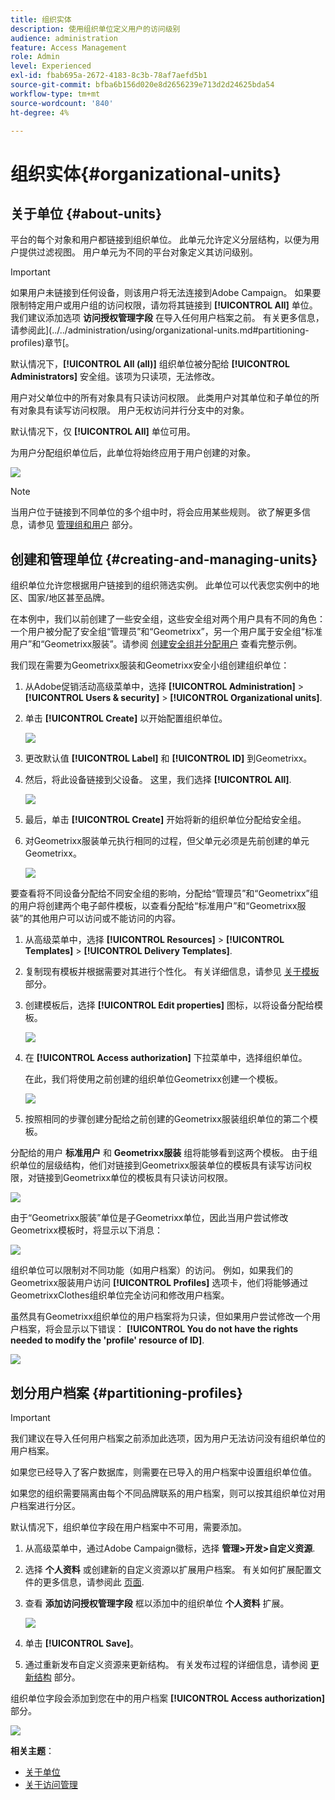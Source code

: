 ```yaml
---
title: 组织实体
description: 使用组织单位定义用户的访问级别
audience: administration
feature: Access Management
role: Admin
level: Experienced
exl-id: fbab695a-2672-4183-8c3b-78af7aefd5b1
source-git-commit: bfba6b156d020e8d2656239e713d2d24625bda54
workflow-type: tm+mt
source-wordcount: '840'
ht-degree: 4%

---
```


# 组织实体{#organizational-units}

## 关于单位 {#about-units}

平台的每个对象和用户都链接到组织单位。 此单元允许定义分层结构，以便为用户提供过滤视图。 用户单元为不同的平台对象定义其访问级别。

>[!IMPORTANT]
>
>如果用户未链接到任何设备，则该用户将无法连接到Adobe Campaign。 如果要限制特定用户或用户组的访问权限，请勿将其链接到 **[!UICONTROL All]** 单位。 我们建议添加选项 **访问授权管理字段** 在导入任何用户档案之前。 有关更多信息，请参阅此](../../administration/using/organizational-units.md#partitioning-profiles)章节[。
>
>默认情况下，**[!UICONTROL All (all)]** 组织单位被分配给 **[!UICONTROL Administrators]** 安全组。该项为只读项，无法修改。

用户对父单位中的所有对象具有只读访问权限。 此类用户对其单位和子单位的所有对象具有读写访问权限。 用户无权访问并行分支中的对象。

默认情况下，仅 **[!UICONTROL All]** 单位可用。

为用户分配组织单位后，此单位将始终应用于用户创建的对象。

![](assets/user_management_2.png)

>[!NOTE]
>
>当用户位于链接到不同单位的多个组中时，将会应用某些规则。 欲了解更多信息，请参见 [管理组和用户](../../administration/using/managing-groups-and-users.md) 部分。

## 创建和管理单位 {#creating-and-managing-units}

组织单位允许您根据用户链接到的组织筛选实例。 此单位可以代表您实例中的地区、国家/地区甚至品牌。

在本例中，我们以前创建了一些安全组，这些安全组对两个用户具有不同的角色：一个用户被分配了安全组“管理员”和“Geometrixx”，另一个用户属于安全组“标准用户”和“Geometrixx服装”。请参阅 [创建安全组并分配用户](../../administration/using/managing-groups-and-users.md#creating-a-security-group-and-assigning-users) 查看完整示例。

我们现在需要为Geometrixx服装和Geometrixx安全小组创建组织单位：

1. 从Adobe促销活动高级菜单中，选择 **[!UICONTROL Administration]** > **[!UICONTROL Users & security]** > **[!UICONTROL Organizational units]**.
1. 单击 **[!UICONTROL Create]** 以开始配置组织单位。

   ![](assets/manage_units_1.png)

1. 更改默认值 **[!UICONTROL Label]** 和 **[!UICONTROL ID]** 到Geometrixx。
1. 然后，将此设备链接到父设备。 这里，我们选择 **[!UICONTROL All]**.

   ![](assets/manage_units_2.png)

1. 最后，单击 **[!UICONTROL Create]** 开始将新的组织单位分配给安全组。
1. 对Geometrixx服装单元执行相同的过程，但父单元必须是先前创建的单元Geometrixx。

   ![](assets/manage_units_3.png)

要查看将不同设备分配给不同安全组的影响，分配给“管理员”和“Geometrixx”组的用户将创建两个电子邮件模板，以查看分配给“标准用户”和“Geometrixx服装”的其他用户可以访问或不能访问的内容。

1. 从高级菜单中，选择 **[!UICONTROL Resources]** > **[!UICONTROL Templates]** > **[!UICONTROL Delivery Templates]**.
1. 复制现有模板并根据需要对其进行个性化。 有关详细信息，请参见 [关于模板](../../start/using/marketing-activity-templates.md) 部分。
1. 创建模板后，选择 **[!UICONTROL Edit properties]** 图标，以将设备分配给模板。

   ![](assets/manage_units_6.png)

1. 在 **[!UICONTROL Access authorization]** 下拉菜单中，选择组织单位。

   在此，我们将使用之前创建的组织单位Geometrixx创建一个模板。

   ![](assets/manage_units_5.png)

1. 按照相同的步骤创建分配给之前创建的Geometrixx服装组织单位的第二个模板。

分配给的用户 **标准用户** 和 **Geometrixx服装** 组将能够看到这两个模板。 由于组织单位的层级结构，他们对链接到Geometrixx服装单位的模板具有读写访问权限，对链接到Geometrixx单位的模板具有只读访问权限。

![](assets/manage_units_7.png)

由于“Geometrixx服装”单位是子Geometrixx单位，因此当用户尝试修改Geometrixx模板时，将显示以下消息：

![](assets/manage_units_8.png)

组织单位可以限制对不同功能（如用户档案）的访问。 例如，如果我们的Geometrixx服装用户访问 **[!UICONTROL Profiles]** 选项卡，他们将能够通过GeometrixxClothes组织单位完全访问和修改用户档案。

虽然具有Geometrixx组织单位的用户档案将为只读，但如果用户尝试修改一个用户档案，将会显示以下错误： **[!UICONTROL You do not have the rights needed to modify the 'profile' resource of ID]**.

![](assets/manage_units_10.png)

## 划分用户档案 {#partitioning-profiles}

>[!IMPORTANT]
>
>我们建议在导入任何用户档案之前添加此选项，因为用户无法访问没有组织单位的用户档案。
>
>如果您已经导入了客户数据库，则需要在已导入的用户档案中设置组织单位值。

如果您的组织需要隔离由每个不同品牌联系的用户档案，则可以按其组织单位对用户档案进行分区。

默认情况下，组织单位字段在用户档案中不可用，需要添加。

1. 从高级菜单中，通过Adobe Campaign徽标，选择 **管理>开发>自定义资源**.
1. 选择 **个人资料** 或创建新的自定义资源以扩展用户档案。 有关如何扩展配置文件的更多信息，请参阅此 [页面](../../developing/using/extending-the-profile-resource-with-a-new-field.md#step-1--extend-the-profile-resource).
1. 查看 **添加访问授权管理字段** 框以添加中的组织单位 **个人资料** 扩展。

   ![](assets/user_management_9.png)

1. 单击 **[!UICONTROL Save]**。
1. 通过重新发布自定义资源来更新结构。 有关发布过程的详细信息，请参阅 [更新结构](../../developing/using/updating-the-database-structure.md) 部分。

组织单位字段会添加到您在中的用户档案 **[!UICONTROL Access authorization]** 部分。

![](assets/user_management_10.png)

**相关主题**：

* [关于单位](../../administration/using/organizational-units.md#about-units)
* [关于访问管理](../../administration/using/about-access-management.md)
